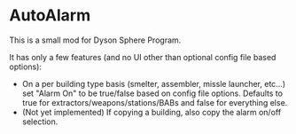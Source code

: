 # AutoAlarm

This is a small mod for Dyson Sphere Program.

It has only a few features (and no UI other than optional config file based options):

* On a per building type basis (smelter, assembler, missle launcher, etc...) set "Alarm On" to be true/false based on config file options.  Defaults to true for extractors/weapons/stations/BABs and false for everything else.
* (Not yet implemented) If copying a building, also copy the alarm on/off selection.


